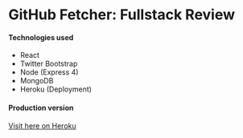 
# GitHub Fetcher: Fullstack Review

#### Technologies used
- React
- Twitter Bootstrap
- Node (Express 4)
- MongoDB
- Heroku (Deployment)

#### Production version
 [Visit here on Heroku](https://shrouded-anchorage-13288.herokuapp.com/)